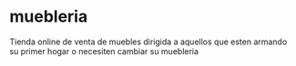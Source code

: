 # muebleria
Tienda online de venta de muebles dirigida a aquellos que esten armando su primer hogar o necesiten cambiar su muebleria
